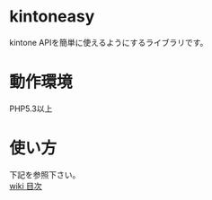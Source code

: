 # kintoneasy
kintone APIを簡単に使えるようにするライブラリです。

# 動作環境

PHP5.3以上

# 使い方

下記を参照下さい。  
[wiki 目次](https://github.com/bz0/kintoneasy/wiki/%E7%9B%AE%E6%AC%A1)
